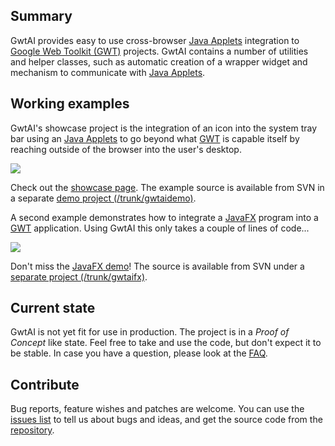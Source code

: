 ## Summary ##

GwtAI provides easy to use cross-browser [Java Applets](http://java.sun.com/applets/) integration to [Google Web Toolkit (GWT)](http://code.google.com/webtoolkit/) projects. GwtAI contains a number of utilities and helper classes, such as automatic creation of a wrapper widget and mechanism to communicate with [Java Applets](http://java.sun.com/applets/).

## Working examples ##

GwtAI's showcase project is the integration of an icon into the system tray bar using an [Java Applets](http://java.sun.com/applets/) to go beyond what [GWT](http://code.google.com/webtoolkit/) is capable itself by reaching outside of the browser into the user's desktop.

[![](http://gwtai.traceurl.com/trayicon_screenshot.jpg)](http://gwtai.traceurl.com/GwtAI.html)

Check out the [showcase page](http://gwtai.traceurl.com/GwtAI.html). The example source is available from SVN in a separate [demo project (/trunk/gwtaidemo)](http://code.google.com/p/gwtai/source/browse/#svn/trunk/gwtaidemo).

A second example demonstrates how to integrate a [JavaFX](http://www.sun.com/software/javafx/) program into a [GWT](http://code.google.com/webtoolkit/) application. Using GwtAI this only takes a couple of lines of code...

[![](http://gwtai.traceurl.com/javafx_screenshot.jpg)](http://gwtai.traceurl.com/gwtaifx/JavaFXDemo.html)

Don't miss the [JavaFX demo](http://gwtai.traceurl.com/gwtaifx/JavaFXDemo.html)! The source is available from SVN under a [separate project (/trunk/gwtaifx)](http://code.google.com/p/gwtai/source/browse/#svn/trunk/gwtaifx).

## Current state ##

GwtAI is not yet fit for use in production. The project is in a _Proof of Concept_ like state. Feel free to take and use the code, but don't expect it to be stable. In case you have a question, please look at the [FAQ](http://code.google.com/p/gwtai/wiki/FAQ).

## Contribute ##

Bug reports, feature wishes and patches are welcome. You can use the [issues list](http://code.google.com/p/gwtai/issues/list) to tell us about bugs and ideas, and get the source code from the [repository](http://code.google.com/p/gwtai/source/checkout).